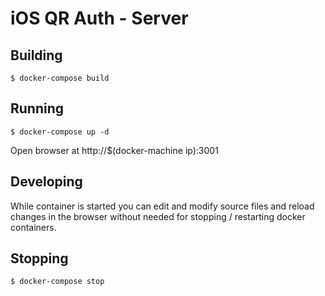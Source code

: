 iOS QR Auth - Server
====================

Building
--------

    $ docker-compose build

Running
-------

    $ docker-compose up -d

Open browser at http://$(docker-machine ip):3001

Developing
----------

While container is started you can edit and modify source
files and reload changes in the browser without needed for
stopping / restarting docker containers.

Stopping
--------

    $ docker-compose stop
